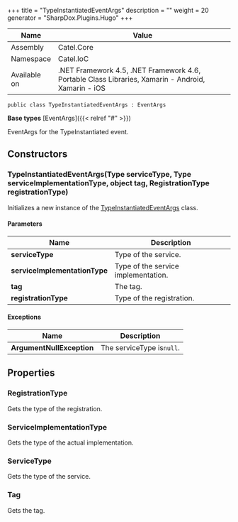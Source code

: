 

+++
title = "TypeInstantiatedEventArgs" 
description = ""
weight = 20
generator = "SharpDox.Plugins.Hugo"
+++

Name|Value
---|---
Assembly|Catel.Core
Namespace|Catel.IoC
Available on|.NET Framework 4.5, .NET Framework 4.6, Portable Class Libraries, Xamarin - Android, Xamarin - iOS

```
public class TypeInstantiatedEventArgs : EventArgs
```

**Base types**
[EventArgs]({{&lt; relref "#" &gt;}})

EventArgs for the TypeInstantiated event.

## Constructors

### TypeInstantiatedEventArgs(Type serviceType, Type serviceImplementationType, object tag, RegistrationType registrationType)

Initializes a new instance of the [TypeInstantiatedEventArgs](#) class.

#### Parameters

Name|Description
---|---
**serviceType**|Type of the service.
**serviceImplementationType**|Type of the service implementation.
**tag**|The tag.
**registrationType**|Type of the registration.

#### Exceptions

Name|Description
---|---
**ArgumentNullException**|The serviceType is`null`.

## Properties

### RegistrationType

Gets the type of the registration.

### ServiceImplementationType

Gets the type of the actual implementation.

### ServiceType

Gets the type of the service.

### Tag

Gets the tag.


